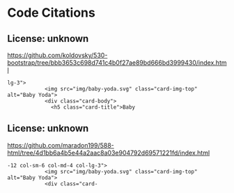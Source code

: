 # Code Citations

## License: unknown
https://github.com/koldovsky/530-bootstrap/tree/bbb3653c698d741c4b0f27ae89bd666bd3999430/index.html

```
lg-3">
            <img src="img/baby-yoda.svg" class="card-img-top" alt="Baby Yoda">
            <div class="card-body">
              <h5 class="card-title">Baby
```


## License: unknown
https://github.com/maradon199/588-html/tree/4d1bb6a4b5e44a2aac8a03e904792d69571221fd/index.html

```
-12 col-sm-6 col-md-4 col-lg-3">
            <img src="img/baby-yoda.svg" class="card-img-top" alt="Baby Yoda">
            <div class="card-
```

